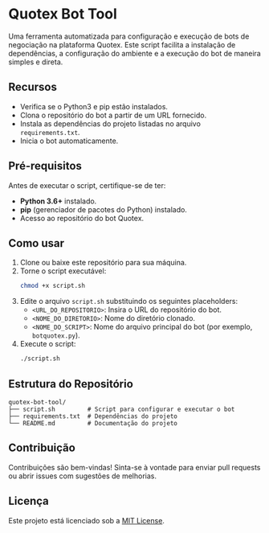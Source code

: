 # Quotex Bot Tool

Uma ferramenta automatizada para configuração e execução de bots de negociação na plataforma Quotex. Este script facilita a instalação de dependências, a configuração do ambiente e a execução do bot de maneira simples e direta.

## Recursos
- Verifica se o Python3 e pip estão instalados.
- Clona o repositório do bot a partir de um URL fornecido.
- Instala as dependências do projeto listadas no arquivo `requirements.txt`.
- Inicia o bot automaticamente.

## Pré-requisitos
Antes de executar o script, certifique-se de ter:
- **Python 3.6+** instalado.
- **pip** (gerenciador de pacotes do Python) instalado.
- Acesso ao repositório do bot Quotex.

## Como usar
1. Clone ou baixe este repositório para sua máquina.
2. Torne o script executável:
   ```bash
   chmod +x script.sh
   ```
3. Edite o arquivo `script.sh` substituindo os seguintes placeholders:
   - `<URL_DO_REPOSITORIO>`: Insira o URL do repositório do bot.
   - `<NOME_DO_DIRETORIO>`: Nome do diretório clonado.
   - `<NOME_DO_SCRIPT>`: Nome do arquivo principal do bot (por exemplo, `botquotex.py`).
4. Execute o script:
   ```bash
   ./script.sh
   ```

## Estrutura do Repositório
```
quotex-bot-tool/
├── script.sh         # Script para configurar e executar o bot
├── requirements.txt  # Dependências do projeto
└── README.md         # Documentação do projeto
```

## Contribuição
Contribuições são bem-vindas! Sinta-se à vontade para enviar pull requests ou abrir issues com sugestões de melhorias.

## Licença
Este projeto está licenciado sob a [MIT License](LICENSE).

